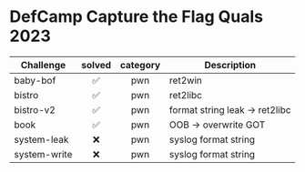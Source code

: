 # DefCamp Capture the Flag Quals 2023


| Challenge | solved | category | Description | 
| --- | :---: | :---: | --- |
| baby-bof | ✅ | pwn | ret2win | 
| bistro | ✅ | pwn | ret2libc | 
| bistro-v2 | ✅ | pwn | format string leak -> ret2libc | 
| book | ✅ | pwn | OOB -> overwrite GOT | 
| system-leak | ❌ | pwn | syslog format string | 
| system-write | ❌ | pwn | syslog format string | 